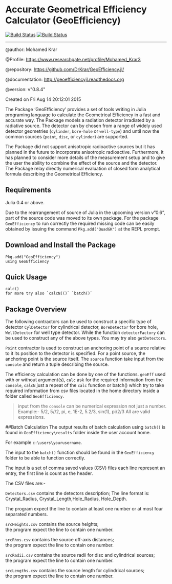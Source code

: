 # Accurate Geometrical Efficiency Calculator (GeoEfficiency)

[![Build Status](https://travis-ci.org/DrKrar/GeoEfficiency.jl.svg)](https://travis-ci.org/DrKrar/GeoEfficiency.jl)  [![Build Status](https://ci.appveyor.com/api/projects/status/gnd6dqbdaxcx1c23/branch/master?svg=true)](https://ci.appveyor.com/project/DrKrar/GeoEfficiency.jl/branch/master)

---
  @author: Mohamed Krar

  @Profile: https://www.researchgate.net/profile/Mohamed_Krar3

  @repository: https://github.com/DrKrar/GeoEfficiency.jl/

  @documentation: http://geoefficiencyjl.readthedocs.org

  @version: v"0.8.4"

  Created on Fri Aug 14 20:12:01 2015

The Package ‘GeoEfficiency’ provides a set of tools writing in Julia programing language to calculate the Geometrical Efficiency in a fast and accurate way. The Package models a radiation detector irradiated by a radiative source. The detector can by chosen from a range of widely used detector geometries (`cylinder`, `bore-hole` or `well-type`) and until now the common sources (`point`, `disc`, or `cylinder`) are supported.

The Package did not support anisotropic radioactive sources but it has planned in the future to incorporate anisotropic radioactive. Furthermore, it has planned to consider more details of the measurement setup and to give the user the ability to combine the effect of the source and the detector. The Package relay directly numerical evaluation of closed form analytical formula describing the Geometrical Efficiency.


## Requirements
Julia 0.4 or above.

Due to the rearrangement of source of Julia in the upcoming version v”0.6”, part of the source code was moved to its own package. For the package `GeoEfficiency` to run correctly the required missing code can be easily obtained by issuing the command `Pkg.add("QuadGK")` at the REPL prompt. 


## Download and Install the Package
	Pkg.add("GeoEfficiency") 
	using GeoEfficiency

	
## Quick Usage
	calc()
	for more try also `calcN(()` `batch()`
	

## Package Overview
The following contractors can be used to construct a specific type of detector 
`CylDetector` for cylindrical detector, 
`BoreDetector` for bore hole, 
`WellDetector` for well type detector.
While the function `detectorFactory` can be used to construct any of the above types. You may try also `getDetectors`.


`Point` contractor is used to construct an anchoring point of a source relative to it its position to the detector is specified.
For a point source, the anchoring point is the source itself. The `source` function take input from the `console` and return a tuple describing the source.


 The efficiency calculation can be done by one of the functions. `geoEff` used with or without argument(s), `calc` ask for the required information from the `console`, `calcN` just a repeat of the `calc` function or batch() which try to take required information from csv files located in the home directory inside a folder called `GeoEfficiency`.
 
 > input from the `console` can be numerical expression not just a number.
 >Example:-
 > 5/2, 5//2, pi, e, 1E-2, 5.2/3, sin(1), pi/2/3
 > All are valid expressions.
	
##Batch Calculation
The output results of batch calculation using `batch()` is found in `GeoEfficiency\results` folder inside the user account home.

For example	`c:\users\yourusername`.

The input to the `batch()` function should be found in the `GeoEfficiency` folder to be able to function correctly.

The input is a set of comma saved values (CSV) files each line represent an entry, the first line is count as the header.

The CSV files are:-

`Detectors.csv` contains the detectors description; 
The line format is: Crystal_Radius, Crystal_Length,Hole_Radius, Hole_Depth.

The program expect the line to contain at least one number or at most four separated numbers.
	
`srcHeights.csv` contains the source heights; 	
the program expect the line to contain one number.
	
`srcRhos.csv` contains the source off-axis distances; 	 				
the program expect the line to contain one number.	

`srcRadii.csv` contains the source radii for disc and cylindrical sources; 			
the program expect the line to contain one number.	
	
	
`srcLengths.csv` contains the source length for cylindrical sources; 	
the program expect the line to contain one number.
